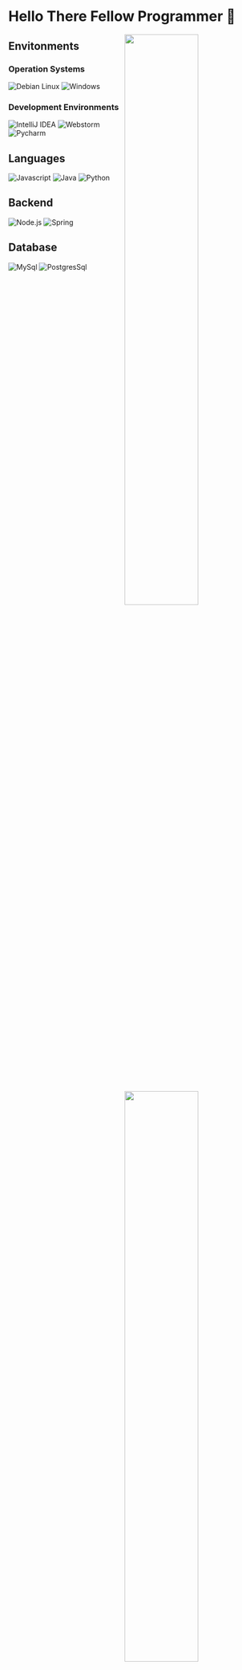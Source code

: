 # Hello There Fellow Programmer 👋


<img width="54%" align="right" src="https://github-readme-stats.vercel.app/api?username=EricFeher&show_icons=true&theme=dracula&text_color=F8F8F2&icon_color=79DAFA&title_color=DD6387&hide_border=true&custom_title=Github%20Statistics&hide_title=true"/>

<img width="54%" align="right" src="https://github-readme-stats.vercel.app/api/top-langs/?username=EricFeher&hide=C%23,PLSQL,EJS,HTML,ShaderLab,C%2B%2B,objective-C%2B%2B,HLSL&langs_count=4&layout=compact&theme=dracula&text_color=F8F8F2&icon_color=79DAFA&title_color=DD6387&hide_border=true&custom_title=Most%20Used%20Languages&hide_title=true"/>

<img width="54%" align="right" src="https://streak-stats.demolab.com/?user=EricFeher&theme=dark&background=282A36&fire=79DAFA&ring=DD6387&currStreakLabel=DD6387&sideNums=F8F8F2"/>

<img width="54%" align="right" src="https://img.shields.io/badge/Social%20Links-282A36?style=for-the-badge&logoColor=79DAFA"/>
<img width="47%" align="right" src=""/>

<a href="https://www.linkedin.com/in/ericfeher/">
<img width="18%" align="right" src="https://img.shields.io/badge/LinkedIn-282A36?style=for-the-badge&logo=linkedin&logoColor=79DAFA"/>
</a>

<a href="https://www.codewars.com/users/Solavid">
<img width="18%" align="right" src="https://img.shields.io/badge/CodeWars-282A36?style=for-the-badge&logo=codewars&logoColor=79DAFA"/>
</a>

<a href="https://twitter.com/EricWhit_">
<img width="18%" align="right" src="https://img.shields.io/badge/twitter-282A36?style=for-the-badge&logo=twitter&logoColor=79DAFA"/>
</a>
<img width="60%" align="right" src=""/>
</div>

<h2>Envitonments</h2>

<h3>Operation Systems</h3>

![Debian Linux](https://img.shields.io/badge/Linux%20Debain-282A36?style=for-the-badge&logo=Debian&logoColor=79DAFA) ![Windows](https://img.shields.io/badge/Windows-282A36?style=for-the-badge&logo=windows&logoColor=79DAFA)

<h3>Development Environments</h3>

![IntelliJ IDEA](https://img.shields.io/badge/IntelliJ%20Idea-282A36?style=for-the-badge&logo=intellijidea&logoColor=79DAFA) ![Webstorm](https://img.shields.io/badge/Webstorm-282A36?style=for-the-badge&logo=webstorm&logoColor=79DAFA) ![Pycharm](https://img.shields.io/badge/PyCharm-282A36?style=for-the-badge&logo=pycharm&logoColor=79DAFA)


<h2>Languages</h2>

![Javascript](https://img.shields.io/badge/javascript-282A36?style=for-the-badge&logo=javascript&logoColor=79DAFA) ![Java](https://img.shields.io/badge/Java-282A36?style=for-the-badge&logo=java&logoColor=79DAFA) ![Python](https://img.shields.io/badge/python-282A36?style=for-the-badge&logo=python&logoColor=79DAFA)


<h2>Backend</h2>

![Node.js](https://img.shields.io/badge/node.js-282A36?style=for-the-badge&logo=node.js&logoColor=79DAFA) ![Spring](https://img.shields.io/badge/spring-282A36?style=for-the-badge&logo=spring&logoColor=79DAFA)


<h2>Database</h2>

![MySql](https://img.shields.io/badge/mysql-282A36?style=for-the-badge&logo=mysql&logoColor=79DAFA) ![PostgresSql](https://img.shields.io/badge/postgresql-282A36?style=for-the-badge&logo=postgresql&logoColor=79DAFA)
